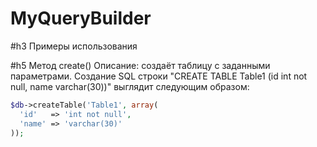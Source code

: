 # MyQueryBuilder

#h3 Примеры использования

#h5 Метод create() 
Описание: создаёт таблицу с заданными параметрами.
Создание SQL строки "CREATE TABLE Table1 (id int not null, name varchar(30))" выглядит следующим образом:
```php
$db->createTable('Table1', array(
  'id'   => 'int not null',                                  
  'name' => 'varchar(30)'                                    
));
```
